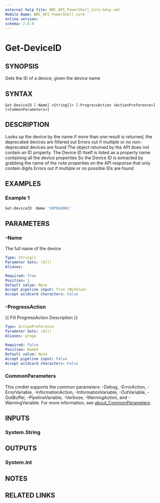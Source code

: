 ```yaml
---
external help file: BMC_API_PowerShell_Core-help.xml
Module Name: BMC_API_PowerShell_Core
online version:
schema: 2.0.0
---
```


# Get-DeviceID

## SYNOPSIS

Gets the ID of a device, given the device name

## SYNTAX

```text
Get-DeviceID [-Name] <String[]> [-ProgressAction <ActionPreference>] [<CommonParameters>]
```

## DESCRIPTION

Looks up the device by the name
if more than one result is returned, the deprecated devices are filtered out
Errors out if multiple or no non-deprecated devices are found
The object returned by the API does not contain an ID property.
The Device ID itself is listed as a property name containing all the device properties
So the Device ID is extracted by grabbing the name of the note properties on the API response that only contain digits
Errors out if multiple or no possible IDs are found

## EXAMPLES

### Example 1

```PowerShell
Get-DeviceID -Name 'VDPKG0001'
```

## PARAMETERS

### -Name

The full name of the device

```yaml
Type: String[]
Parameter Sets: (All)
Aliases:

Required: True
Position: 1
Default value: None
Accept pipeline input: True (ByValue)
Accept wildcard characters: False
```

### -ProgressAction

{{ Fill ProgressAction Description }}

```yaml
Type: ActionPreference
Parameter Sets: (All)
Aliases: proga

Required: False
Position: Named
Default value: None
Accept pipeline input: False
Accept wildcard characters: False
```

### CommonParameters

This cmdlet supports the common parameters: -Debug, -ErrorAction, -ErrorVariable, -InformationAction, -InformationVariable, -OutVariable, -OutBuffer, -PipelineVariable, -Verbose, -WarningAction, and -WarningVariable. For more information, see [about_CommonParameters](http://go.microsoft.com/fwlink/?LinkID=113216).

## INPUTS

### System.String

## OUTPUTS

### System.Int

## NOTES

## RELATED LINKS
